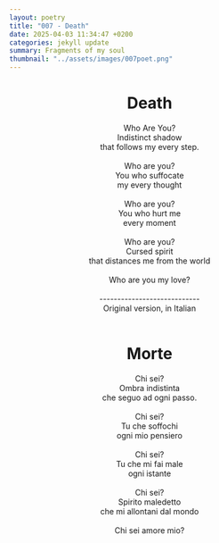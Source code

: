 ```yaml
---
layout: poetry
title: "007 - Death"
date: 2025-04-03 11:34:47 +0200
categories: jekyll update
summary: Fragments of my soul
thumbnail: "../assets/images/007poet.png"
---
```


<div style="text-align: center;">
<h1>Death</h1>
</div>
<div style="text-align: center;">
Who Are You?<br>
Indistinct shadow<br>
that follows my every step.<br>
<br>
Who are you?<br>
You who suffocate<br>
my every thought<br>
<br>
Who are you?<br>
You who hurt me<br>
every moment<br>
<br>
Who are you?<br>
Cursed spirit<br>
that distances me from the world<br>
<br>
Who are you my love?<br>
</div>
<br>
<div style="text-align: center;">
----------------------------<br>
Original version, in Italian</div>
<br>
<div style="text-align: center;">
<h1>Morte</h1>
</div>
<div style="text-align: center;">
Chi sei?<br>
Ombra indistinta<br>
che seguo ad ogni passo.<br>
<br>
Chi sei?<br>
Tu che soffochi<br>
ogni mio pensiero<br>
<br>
Chi sei?<br>
Tu che mi fai male<br>
ogni istante<br>
<br>
Chi sei?<br>
Spirito maledetto<br>
che mi allontani dal mondo<br>
<br>
Chi sei amore mio?<br>
</div>
